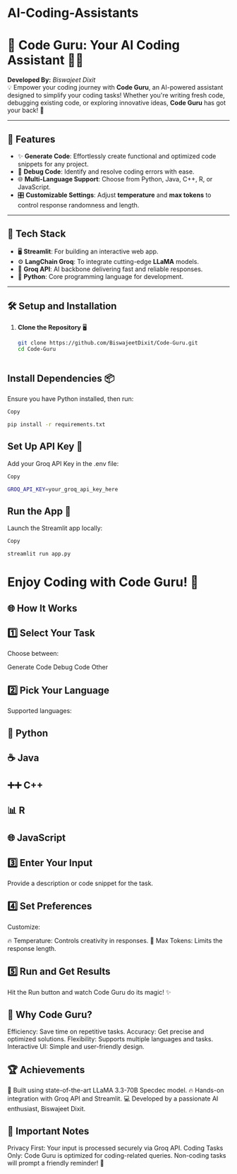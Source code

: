 # AI-Coding-Assistants

# 🚀 **Code Guru: Your AI Coding Assistant** 🧑‍💻

**Developed By:** *Biswajeet Dixit*  
💡 Empower your coding journey with **Code Guru**, an AI-powered assistant designed to simplify your coding tasks! Whether you're writing fresh code, debugging existing code, or exploring innovative ideas, **Code Guru** has got your back! 🎉

---

## 🌟 **Features**
- ✨ **Generate Code**: Effortlessly create functional and optimized code snippets for any project.
- 🐞 **Debug Code**: Identify and resolve coding errors with ease.
- 🌐 **Multi-Language Support**: Choose from Python, Java, C++, R, or JavaScript.
- 🎛️ **Customizable Settings**: Adjust **temperature** and **max tokens** to control response randomness and length.

---

## 🔧 **Tech Stack**
- 🖥️ **Streamlit**: For building an interactive web app.
- ⚙️ **LangChain Groq**: To integrate cutting-edge **LLaMA** models.
- 📡 **Groq API**: AI backbone delivering fast and reliable responses.
- 🐍 **Python**: Core programming language for development.

---

## 🛠️ **Setup and Installation**

1. **Clone the Repository** 🖥️  
   ```bash
   git clone https://github.com/BiswajeetDixit/Code-Guru.git
   cd Code-Guru



## **Install Dependencies** 📦
Ensure you have Python installed, then run:

```bash
Copy

pip install -r requirements.txt
```

## **Set Up API Key** 🔑
Add your Groq API Key in the .env file:

```bash
Copy

GROQ_API_KEY=your_groq_api_key_here
```
## **Run the App** 🚀
Launch the Streamlit app locally:

```bash
Copy

streamlit run app.py
```
# Enjoy Coding with Code Guru! 🎉


## 🌐 How It Works
## 1️⃣ Select Your Task
Choose between:

Generate Code
Debug Code
Other
## 2️⃣ Pick Your Language
Supported languages:

## 🐍 Python
## ☕ Java
## ➕➕ C++
## 📊 R
## 🌐 JavaScript



## 3️⃣ Enter Your Input
Provide a description or code snippet for the task.

## 4️⃣ Set Preferences
Customize:

🔥 Temperature: Controls creativity in responses.
📏 Max Tokens: Limits the response length.
## 5️⃣ Run and Get Results
Hit the Run button and watch Code Guru do its magic! ✨



## 🤖 Why Code Guru?
Efficiency: Save time on repetitive tasks.
Accuracy: Get precise and optimized solutions.
Flexibility: Supports multiple languages and tasks.
Interactive UI: Simple and user-friendly design.


## 🏆 Achievements
🌟 Built using state-of-the-art LLaMA 3.3-70B Specdec model.
🔥 Hands-on integration with Groq API and Streamlit.
💻 Developed by a passionate AI enthusiast, Biswajeet Dixit.


## 🚨 Important Notes
Privacy First: Your input is processed securely via Groq API.
Coding Tasks Only: Code Guru is optimized for coding-related queries. Non-coding tasks will prompt a friendly reminder! 🛑


